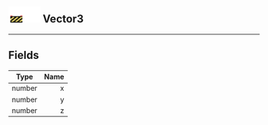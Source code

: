 ## <img src="../../.gitbook/assets/unknown.png" width="32" height="32" /><img src="../../.gitbook/assets/base.png" width="32" height="32" /> Vector3


------
## Fields

| Type   | Name |
| ------ | ---: |
| number | x |
| number | y |
| number | z |

